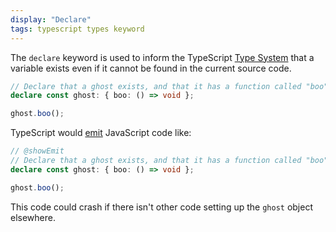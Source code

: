 ```yaml
---
display: "Declare"
tags: typescript types keyword
---
```


The `declare` keyword is used to inform the TypeScript [Type System](#type-system) that a variable exists even if it cannot be found in the current source code.

```ts twoslash
// Declare that a ghost exists, and that it has a function called "boo"
declare const ghost: { boo: () => void };

ghost.boo();
```

TypeScript would [emit](#emit) JavaScript code like:

```ts twoslash
// @showEmit
// Declare that a ghost exists, and that it has a function called "boo"
declare const ghost: { boo: () => void };

ghost.boo();
```

This code could crash if there isn't other code setting up the `ghost` object elsewhere.
